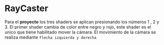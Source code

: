 # RayCaster

Para el **proyecto** los tres shaders se aplican presionando los números 1 , 2 y 3.
El primer shader cambia de color entre negro y rojo, este shader es el unico que tiene habilitado mover la cámara.
El movimiento de la cámara se realiza mediante  `flecha izquierda y derecha`
